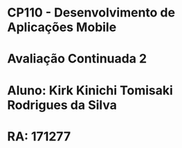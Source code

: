 # CP110 - Desenvolvimento de Aplicações Mobile
# Avaliação Continuada 2
# Aluno: Kirk Kinichi Tomisaki Rodrigues da Silva
# RA: 171277
